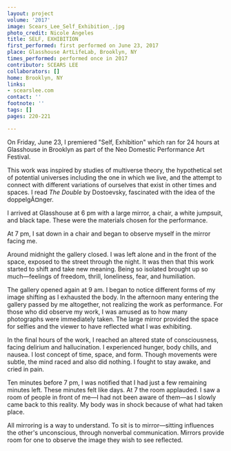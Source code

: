```yaml
---
layout: project
volume: '2017'
image: Scears_Lee_Self_Exhibition_.jpg
photo_credit: Nicole Angeles
title: SELF, EXHIBITION
first_performed: first performed on June 23, 2017
place: Glasshouse ArtLifeLab, Brooklyn, NY
times_performed: performed once in 2017
contributor: SCEARS LEE
collaborators: []
home: Brooklyn, NY
links:
- scearslee.com
contact: ''
footnote: ''
tags: []
pages: 220-221

---
```


On Friday, June 23, I premiered "Self, Exhibition" which ran for 24 hours at Glasshouse in Brooklyn as part of the Neo Domestic Performance Art Festival.

This work was inspired by studies of multiverse theory, the hypothetical set of potential universes including the one in which we live, and the attempt to connect with different variations of ourselves that exist in other times and spaces. I read _The Double_ by Dostoevsky, fascinated with the idea of the doppelgÃ¤nger.

I arrived at Glasshouse at 6 pm with a large mirror, a chair, a white jumpsuit, and black tape. These were the materials chosen for the performance.

At 7 pm, I sat down in a chair and began to observe myself in the mirror facing me.

Around midnight the gallery closed. I was left alone and in the front of the space, exposed to the street through the night. It was then that this work started to shift and take new meaning. Being so isolated brought up so much—feelings of freedom, thrill, loneliness, fear, and humiliation.

The gallery opened again at 9 am. I began to notice different forms of my image shifting as I exhausted the body. In the afternoon many entering the gallery passed by me altogether, not realizing the work as performance. For those who did observe my work, I was amused as to how many photographs were immediately taken. The large mirror provided the space for selfies and the viewer to have reflected what I was exhibiting.

In the final hours of the work, I reached an altered state of consciousness, facing delirium and hallucination. I experienced hunger, body chills, and nausea. I lost concept of time, space, and form. Though movements were subtle, the mind raced and also did nothing. I fought to stay awake, and cried in pain.

Ten minutes before 7 pm, I was notified that I had just a few remaining minutes left. These minutes felt like days. At 7 the room applauded. I saw a room of people in front of me—I had not been aware of them—as I slowly came back to this reality. My body was in shock because of what had taken place.

All mirroring is a way to understand. To sit is to mirror—sitting influences the other's unconscious, through nonverbal communication. Mirrors provide room for one to observe the image they wish to see reflected.
